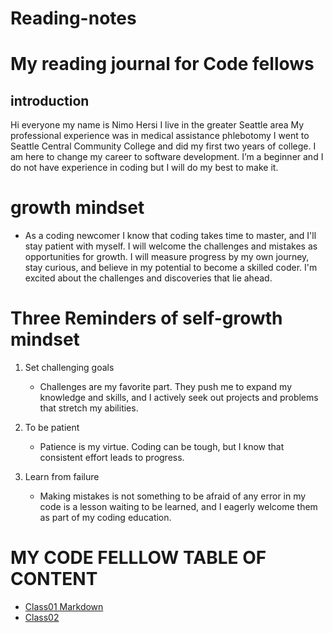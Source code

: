 # Reading-notes

# My reading journal for Code fellows
## introduction

Hi everyone my name is Nimo Hersi I live in the greater Seattle area My professional experience was in medical assistance phlebotomy I went to Seattle Central Community College and did my first two years of college. I am here to change my career to software development. I’m a beginner and I do not have experience in coding but I will do my best to make it.

# growth mindset

* As a coding newcomer I know that coding takes time to master, and I'll stay patient with myself. I will welcome the challenges and mistakes as opportunities for growth. I will measure progress by my own journey, stay curious, and believe in my potential to become a skilled coder. I'm excited about the challenges and discoveries that lie ahead.

 # Three Reminders of self-growth mindset

1. Set challenging goals
   
     * Challenges are my favorite part. They push me to expand my knowledge and skills, and I actively seek out projects and problems that stretch my abilities. 
  
2. To be patient
 
     * Patience is my virtue. Coding can be tough, but I know that consistent effort leads to progress. 

 3. Learn from failure
  
     * Making mistakes is not something to be afraid of any error in my code is a lesson waiting to be learned, and I eagerly welcome them as part of my coding education.

   
   

# MY CODE FELLLOW TABLE OF CONTENT  

- [Class01 Markdown](https://nimo-88.github.io/Markdown/)
- [Class02](https://nimo-88.github.io/reading-notes/class02)
  

